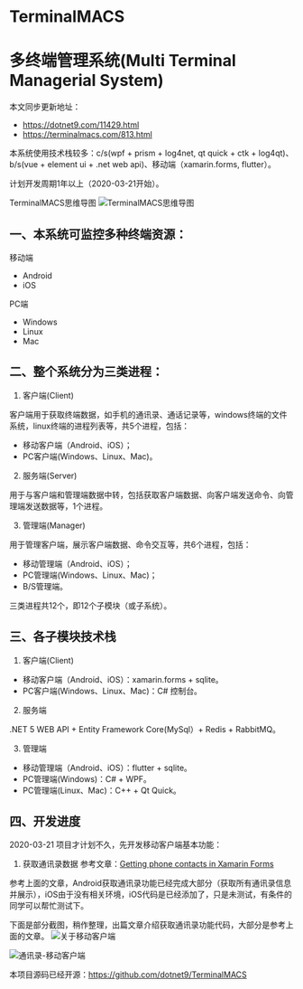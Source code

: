 # TerminalMACS
# 多终端管理系统(Multi Terminal Managerial System)

本文同步更新地址：
- https://dotnet9.com/11429.html
- https://terminalmacs.com/813.html

本系统使用技术栈较多：c/s(wpf + prism + log4net, qt quick + ctk + log4qt)、b/s(vue + element ui + .net web api)、移动端（xamarin.forms, flutter）。

计划开发周期1年以上（2020-03-21开始）。

TerminalMACS思维导图
![TerminalMACS思维导图](docs/imgs/first_workprogress.png)

## 一、本系统可监控多种终端资源：

移动端
- Android
- iOS

PC端
- Windows
- Linux
- Mac

## 二、整个系统分为三类进程：

1. 客户端(Client)

客户端用于获取终端数据，如手机的通讯录、通话记录等，windows终端的文件系统，linux终端的进程列表等，共5个进程，包括：
- 移动客户端（Android、iOS）；
- PC客户端(Windows、Linux、Mac)。

2. 服务端(Server)

用于与客户端和管理端数据中转，包括获取客户端数据、向客户端发送命令、向管理端发送数据等，1个进程。

3. 管理端(Manager)

用于管理客户端，展示客户端数据、命令交互等，共6个进程，包括：
- 移动管理端（Android、iOS）；
- PC管理端(Windows、Linux、Mac)；
- B/S管理端。

三类进程共12个，即12个子模块（或子系统）。

## 三、各子模块技术栈

1. 客户端(Client)
- 移动客户端（Android、iOS）：xamarin.forms + sqlite。
- PC客户端(Windows、Linux、Mac)：C# 控制台。

2. 服务端

.NET 5 WEB API + Entity Framework Core(MySql）+ Redis + RabbitMQ。

3. 管理端
- 移动管理端（Android、iOS）：flutter + sqlite。
- PC管理端(Windows)：C# + WPF。
- PC管理端(Linux、Mac)：C++ + Qt Quick。

## 四、开发进度
2020-03-21
项目才计划不久，先开发移动客户端基本功能：
1. 获取通讯录数据
参考文章：[Getting phone contacts in Xamarin Forms](https://www.xamboy.com/2019/10/10/getting-phone-contacts-in-xamarin-forms/)

参考上面的文章，Android获取通讯录功能已经完成大部分（获取所有通讯录信息并展示），iOS由于没有相关环境，iOS代码是已经添加了，只是未测试，有条件的同学可以帮忙测试下。

下面是部分截图，稍作整理，出篇文章介绍获取通讯录功能代码，大部分是参考上面的文章。
![关于移动客户端](docs/imgs/About_MobileClient.jpg)

![通讯录-移动客户端](docs/imgs/Contact_MobileClient.jpg)

本项目源码已经开源：https://github.com/dotnet9/TerminalMACS